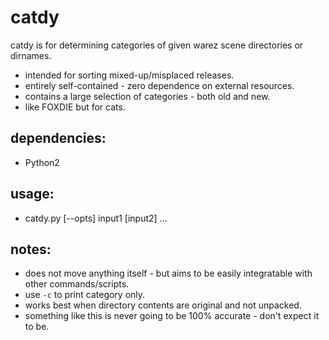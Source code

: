 catdy
=====

catdy is for determining categories of given warez scene directories or dirnames.

* intended for sorting mixed-up/misplaced releases.
* entirely self-contained - zero dependence on external resources.
* contains a large selection of categories - both old and new.
* like FOXDIE but for cats.

## dependencies:
* Python2

## usage:
* catdy.py [--opts] input1 [input2] ...

## notes:
* does not move anything itself - but aims to be easily integratable with other commands/scripts.
* use `-c` to print category only.
* works best when directory contents are original and not unpacked.
* something like this is never going to be 100% accurate - don't expect it to be.
